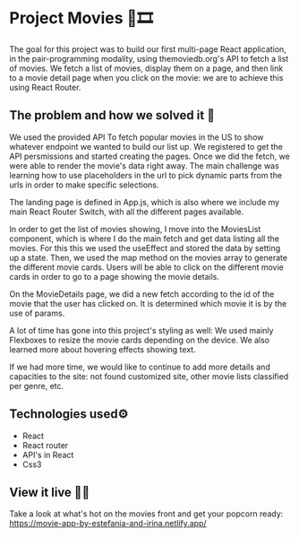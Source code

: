 # Project Movies 🎥🎞️

The goal for this project was to build our first multi-page React application, in the pair-programming modality, using themoviedb.org's API to fetch a list of movies. We fetch a list of movies, display them on a page, and then link to a movie detail page when you click on the movie: we are to achieve this using React Router.

## The problem and how we solved it 💪

We used the provided API To fetch popular movies in the US to show whatever endpoint we wanted to build our list up. We registered to get the API persmissions and started creating the pages. Once we did the fetch, we were able to render the movie's data right away. The main challenge was learning how to use placeholders in the url to pick dynamic parts from the urls in order to make specific selections.

The landing page is defined in App.js, which is also where we include my main React Router Switch, with all the different pages available.

In order to get the list of movies showing, I move into the MoviesList component, which is where I do the main fetch and get data listing all the movies. For this this we used the useEffect and stored the data by setting up a state.
Then, we used the map method on the movies array to generate the different movie cards. Users will be able to click on the different movie cards in order to go to a page showing the movie details.

On the MovieDetails page, we did a new fetch according to the id of the movie that the user has clicked on. It is determined which movie it is by the use of params. 

A lot of time has gone into this project's styling as well: We used mainly Flexboxes to resize the movie cards depending on the device. We also learned more about hovering effects showing text. 

If we had more time, we would like to continue to add more details and capacities to the site: not found customized site, other movie lists classified per genre, etc.

<h2>Technologies used⚙️</h2> 
<ul>
  <li>React</li>
  <li>React router</li>
  <li>API's in React</li>
  <li>Css3</li>
</ul>

## View it live 🍿👀

Take a look at what's hot on the movies front and get your popcorn ready:  https://movie-app-by-estefania-and-irina.netlify.app/
